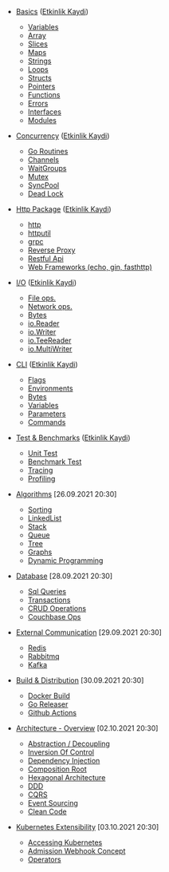 * [Basics](101-basics/README.md) ([Etkinlik Kaydi](https://www.youtube.com/watch?v=wAUL4f0F8hA))
    * [Variables](101-basics/variables/README.md)
    * [Array](101-basics/array/README.md)
    * [Slices](101-basics/slices/README.md)
    * [Maps](101-basics/maps/README.md)
    * [Strings](101-basics/strings/README.md)
    * [Loops](101-basics/loops/README.md)
    * [Structs](101-basics/structs/README.md)
    * [Pointers](101-basics/pointers/README.md)
    * [Functions](101-basics/functions/README.md)
    * [Errors](101-basics/errors/README.md)
    * [Interfaces](101-basics/interfaces/README.md)
    * [Modules](101-basics/modules/README.md)

* [Concurrency](102-concurrency/README.md) ([Etkinlik Kaydi](https://www.youtube.com/watch?v=OoztFV5VJ2Y))
    * [Go Routines](102-concurrency/goroutines/README.md)
    * [Channels](102-concurrency/channels/README.md)
    * [WaitGroups](#)
    * [Mutex](102-concurrency/synchronization/README.md)
    * [SyncPool](#)
    * [Dead Lock](102-concurrency/deadlocks/README.md)

* [Http Package](103-http) ([Etkinlik Kaydi](https://www.youtube.com/watch?v=rh_mjj0qJ40))
    * [http](103-http/proxy)
    * [httputil](103-http/proxy)
    * [grpc](#)
    * [Reverse Proxy](103-http/proxy)
    * [Restful Api](103-http/proxy)
    * [Web Frameworks (echo, gin, fasthttp)](103-http/proxy)

* [I/O](201-io) ([Etkinlik Kaydi](https://www.youtube.com/watch?v=RSTK_sG8_0E))
    * [File ops.](201-io)
    * [Network ops.](201-io)
    * [Bytes](201-io)
    * [io.Reader](201-io)
    * [io.Writer](201-io)
    * [io.TeeReader](201-io)
    * [io.MultiWriter](201-io)

* [CLI](202-cli) ([Etkinlik Kaydi](https://www.youtube.com/watch?v=k6JenRL7t2c))
    * [Flags](202-cli)
    * [Environments](202-cli)
    * [Bytes](202-cli)
    * [Variables](202-cli)
    * [Parameters](202-cli)
    * [Commands](202-cli)

* [Test & Benchmarks](203-test) ([Etkinlik Kaydi](https://www.youtube.com/watch?v=WtYh1GdRvFQ))
    * [Unit Test](203-test/unit-test/basket)
    * [Benchmark Test](203-test/benchmark-test)
    * [Tracing](203-test/benchmark-test)
    * [Profiling](203-test/benchmark-test)

* [Algorithms](https://kommunity.com/goturkiye/events/go-egitim-kampi-301-algorithms-ea3b227a) [26.09.2021 20:30]
    * [Sorting](#)
    * [LinkedList](#)
    * [Stack](#)
    * [Queue](#)
    * [Tree](#)
    * [Graphs](#)
    * [Dynamic Programming](#)

* [Database](https://kommunity.com/goturkiye/events/go-egitim-kampi-302-database-5f697ae9) [28.09.2021 20:30]
    * [Sql Queries](#)
    * [Transactions](#)
    * [CRUD Operations](#)
    * [Couchbase Ops](#)

* [External Communication](https://kommunity.com/goturkiye/events/go-egitim-kampi-303-external-communication-23ff18f9) [29.09.2021 20:30]
    * [Redis](#)
    * [Rabbitmq](#)
    * [Kafka](#)

* [Build & Distribution](https://kommunity.com/goturkiye/events/go-egitim-kampi-401-build-amp-distribution-9b1fbbed) [30.09.2021 20:30]
    * [Docker Build](#)
    * [Go Releaser](#)
    * [Github Actions](#)

* [Architecture - Overview](https://kommunity.com/goturkiye/events/go-egitim-kampi-402-architecture-overview-57aa5557) [02.10.2021 20:30]
    * [Abstraction / Decoupling](#)
    * [Inversion Of Control](#)
    * [Dependency Injection](#)
    * [Composition Root](#)
    * [Hexagonal Architecture](#)
    * [DDD](#)
    * [CQRS](#)
    * [Event Sourcing](#)
    * [Clean Code](#)

* [Kubernetes Extensibility](https://kommunity.com/goturkiye/events/go-egitim-kampi-403-kubernetes-extensibility-c95c939d) [03.10.2021 20:30]
    * [Accessing Kubernetes](#)
    * [Admission Webhook Concept](#)
    * [Operators](#)
    